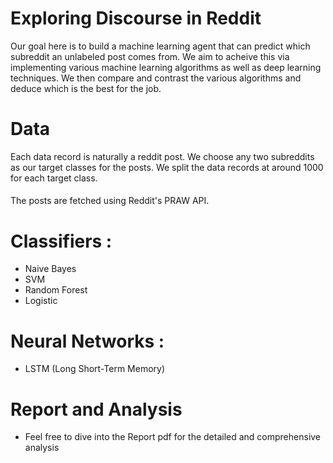 # Exploring Discourse in Reddit

Our goal here is to build a machine learning agent that can predict which subreddit an unlabeled post comes from. We aim to acheive this via implementing various machine learning algorithms as well as deep learning techniques. We then compare and contrast the various algorithms and deduce which is the best for the job.


# Data
Each data record is naturally a reddit post. We choose any two subreddits as our target classes for the posts. We split the data records at around 1000 
for each target class.
####
The posts are fetched using Reddit's PRAW API.

# Classifiers :

  * Naive Bayes
  * SVM
  * Random Forest
  * Logistic
# Neural Networks :
  * LSTM (Long Short-Term Memory)

# Report and Analysis
  * Feel free to dive into the Report pdf for the detailed and comprehensive analysis
  
